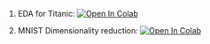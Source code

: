 1. EDA for Titanic: [![Open In Colab](https://colab.research.google.com/assets/colab-badge.svg)](https://drive.google.com/file/d/1dGAlJq5xr_NLpGDxm05zYihVUdMWoE0U/view?usp=sharing)

2. MNIST Dimensionality reduction: [![Open In Colab](https://colab.research.google.com/assets/colab-badge.svg)](https://colab.research.google.com/drive/1xeXPueI32-4TGLhD8aEhfdoojpZqXYie) 
